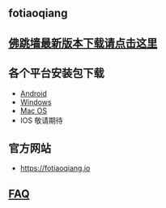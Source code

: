 ## fotiaoqiang
## <a href="https://github.com/getfotiaoqiang/download/releases"> 佛跳墙最新版本下载请点击这里 </a>
## 各个平台安装包下载
- <a href="https://github.com/getfotiaoqiang/download/releases/download/v1.0.0/fotiaoqiang_android_v1.0.0.apk"> Android </a>
- <a href="https://github.com/getfotiaoqiang/download/releases/download/2.0.2/fotiaoqiang-2.0.2-install.exe.zip"> Windows </a>
- <a href="https://github.com/getfotiaoqiang/download/releases/download/v1.0.0/fotiaoqiang_macos_amd64_install_v1.0.0.dmg"> Mac OS </a>
- IOS 敬请期待
## 官方网站
- https://fotiaoqiang.io
## <a href="https://github.com/getfotiaoqiang/fotiaoqiang/wiki/FAQ">FAQ</a>


